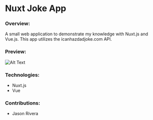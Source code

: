 # Nuxt Joke App

### Overview:

A small web application to demonstrate my knowledge with Nuxt.js and Vue.js. This app utilizes the icanhazdadjoke.com API.

### Preview:

![Alt Text](https://media.giphy.com/media/XXu4dVcpHfjb8UHqRd/giphy.gif)

### Technologies:
- Nuxt.js
- Vue

### Contributions:
- Jason Rivera
